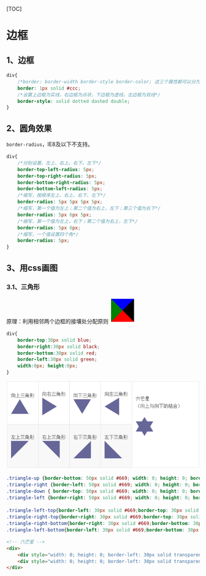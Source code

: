 [TOC]
# 边框 #
<!-- ## 目录 ##
* [1、边框](#1) *
* [2、用border画图](#2) *
    * [2.1、三角形](#2) *
* [3、圆角效果](#3) * -->
## 1、边框 ##
```css
div{
    /*border: border-width border-style border-color; 这三个属性都可以分为4个方向分别设置，按顺序为上、右、下、左，都允许1-4个值*/
    border: 1px solid #ccc;
    /*设置上边框为实线，右边框为点状，下边框为虚线，左边框为双线*/
    border-style: solid dotted dashed double;
}
```

## 2、圆角效果 ##
`border-radius`，IE8及以下不支持。
```css
div{
    /*分别设置，左上、右上、右下、左下*/
    border-top-left-radius: 5px;
    border-top-right-radius: 5px;
    border-bottom-right-radius: 5px;
    border-bottom-left-radius: 5px;
    /*缩写，按顺序左上、右上、右下、左下*/
    border-radius: 5px 5px 5px 5px;
    /*缩写，第一个值为左上；第二个值为右上，左下；第三个值为右下*/
    border-radius: 5px 6px 5px;
    /*缩写，第一个值为左上，右下；第二个值为右上，左下*/
    border-radius: 5px 6px;
    /*缩写，一个值设置四个角*/
    border-radius: 5px;
}
```

## 3、用css画图 ##
### 3.1、三角形 ###
原理：利用相邻两个边框的接壤处分配原则
![原理](https://github.com/yuzhantian/css-library/raw/master/imgs/border-base.png)
```css
div{
    border-top:30px solid blue;
    border-right:30px solid black;
    border-bottom:30px solid red;
    border-left:30px solid green;
    width:0px; height:0px;
}
```
![三角形](https://github.com/yuzhantian/css-library/raw/master/imgs/border-triangle.png)
```css
.triangle-up {border-bottom: 50px solid #669; width: 0; height: 0; border-left: 30px solid transparent; border-right: 30px solid transparent;}
.triangle-right {border-left: 50px solid #669; width: 0; height: 0; border-top: 30px solid transparent; border-bottom: 30px solid transparent;}
.triangle-down { border-top: 50px solid #669; width: 0; height: 0; border-left: 30px solid transparent; border-right: 30px solid transparent; }
.triangle-left {border-right: 50px solid #669; width: 0; height: 0; border-top: 30px solid transparent; border-bottom: 30px solid transparent;}

.triangle-left-top{border-left: 30px solid #669;border-top: 30px solid #669; border-right: 30px solid transparent; border-bottom: 30px solid transparent; width: 0; height: 0;}
.triangle-right-top{border-right: 30px solid #669;border-top: 30px solid #669; border-left: 30px solid transparent; border-bottom: 30px solid transparent; width: 0; height: 0;}
.triangle-right-bottom{border-right: 30px solid #669;border-bottom: 30px solid #669; border-left: 30px solid transparent; border-top: 30px solid transparent; width: 0; height: 0;}
.triangle-left-bottom{border-left: 30px solid #669;border-bottom: 30px solid #669; border-right: 30px solid transparent; border-top: 30px solid transparent; width: 0; height: 0;}
```
```html
<!-- 六芒星 -->
<div>
    <div style="width: 0; height: 0; border-left: 30px solid transparent; border-right: 30px solid transparent; border-bottom: 50px solid #669;"></div>
    <div style="width: 0; height: 0; border-left: 30px solid transparent; border-right: 30px solid transparent; border-top: 50px solid #669;transform: translateY(-35px);"></div>
</div>
```